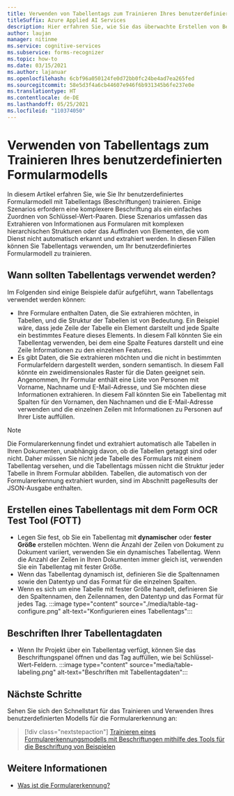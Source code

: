 ```yaml
---
title: Verwenden von Tabellentags zum Trainieren Ihres benutzerdefinierten Formularmodells – Formularerkennung
titleSuffix: Azure Applied AI Services
description: Hier erfahren Sie, wie Sie das überwachte Erstellen von Beschriftungen mit Tabellentags effizient nutzen.
author: laujan
manager: nitinme
ms.service: cognitive-services
ms.subservice: forms-recognizer
ms.topic: how-to
ms.date: 03/15/2021
ms.author: lajanuar
ms.openlocfilehash: 6cbf96a050124fe0d72bb0fc24be4ad7ea265fed
ms.sourcegitcommit: 58e5d3f4a6cb44607e946f6b931345b6fe237e0e
ms.translationtype: HT
ms.contentlocale: de-DE
ms.lasthandoff: 05/25/2021
ms.locfileid: "110374050"
---
```

# <a name="use-table-tags-to-train-your-custom-form-model"></a>Verwenden von Tabellentags zum Trainieren Ihres benutzerdefinierten Formularmodells

In diesem Artikel erfahren Sie, wie Sie Ihr benutzerdefiniertes Formularmodell mit Tabellentags (Beschriftungen) trainieren. Einige Szenarios erfordern eine komplexere Beschriftung als ein einfaches Zuordnen von Schlüssel-Wert-Paaren. Diese Szenarios umfassen das Extrahieren von Informationen aus Formularen mit komplexen hierarchischen Strukturen oder das Auffinden von Elementen, die vom Dienst nicht automatisch erkannt und extrahiert werden. In diesen Fällen können Sie Tabellentags verwenden, um Ihr benutzerdefiniertes Formularmodell zu trainieren.

## <a name="when-should-i-use-table-tags"></a>Wann sollten Tabellentags verwendet werden?

Im Folgenden sind einige Beispiele dafür aufgeführt, wann Tabellentags verwendet werden können:

- Ihre Formulare enthalten Daten, die Sie extrahieren möchten, in Tabellen, und die Struktur der Tabellen ist von Bedeutung. Ein Beispiel wäre, dass jede Zeile der Tabelle ein Element darstellt und jede Spalte ein bestimmtes Feature dieses Elements. In diesem Fall könnten Sie ein Tabellentag verwenden, bei dem eine Spalte Features darstellt und eine Zeile Informationen zu den einzelnen Features.
- Es gibt Daten, die Sie extrahieren möchten und die nicht in bestimmten Formularfeldern dargestellt werden, sondern semantisch. In diesem Fall könnte ein zweidimensionales Raster für die Daten geeignet sein. Angenommen, Ihr Formular enthält eine Liste von Personen mit Vorname, Nachname und E-Mail-Adresse, und Sie möchten diese Informationen extrahieren. In diesem Fall könnten Sie ein Tabellentag mit Spalten für den Vornamen, den Nachnamen und die E-Mail-Adresse verwenden und die einzelnen Zeilen mit Informationen zu Personen auf Ihrer Liste auffüllen.

> [!NOTE]
> Die Formularerkennung findet und extrahiert automatisch alle Tabellen in Ihren Dokumenten, unabhängig davon, ob die Tabellen getaggt sind oder nicht. Daher müssen Sie nicht jede Tabelle des Formulars mit einem Tabellentag versehen, und die Tabellentags müssen nicht die Struktur jeder Tabelle in Ihrem Formular abbilden. Tabellen, die automatisch von der Formularerkennung extrahiert wurden, sind im Abschnitt pageResults der JSON-Ausgabe enthalten.

## <a name="create-a-table-tag-with-form-ocr-test-tool-fott"></a>Erstellen eines Tabellentags mit dem Form OCR Test Tool (FOTT)
<!-- markdownlint-disable MD004 -->
* Legen Sie fest, ob Sie ein Tabellentag mit **dynamischer** oder **fester Größe** erstellen möchten. Wenn die Anzahl der Zeilen von Dokument zu Dokument variiert, verwenden Sie ein dynamisches Tabellentag. Wenn die Anzahl der Zeilen in Ihren Dokumenten immer gleich ist, verwenden Sie ein Tabellentag mit fester Größe.
* Wenn das Tabellentag dynamisch ist, definieren Sie die Spaltennamen sowie den Datentyp und das Format für die einzelnen Spalten.
* Wenn es sich um eine Tabelle mit fester Größe handelt, definieren Sie den Spaltennamen, den Zeilennamen, den Datentyp und das Format für jedes Tag.
:::image type="content" source="./media/table-tag-configure.png" alt-text="Konfigurieren eines Tabellentags":::

## <a name="label-your-table-tag-data"></a>Beschriften Ihrer Tabellentagdaten

* Wenn Ihr Projekt über ein Tabellentag verfügt, können Sie das Beschriftungspanel öffnen und das Tag auffüllen, wie bei Schlüssel-Wert-Feldern.
:::image type="content" source="media/table-labeling.png" alt-text="Beschriften mit Tabellentagdaten":::

## <a name="next-steps"></a>Nächste Schritte

Sehen Sie sich den Schnellstart für das Trainieren und Verwenden Ihres benutzerdefinierten Modells für die Formularerkennung an:

> [!div class="nextstepaction"]
> [Trainieren eines Formularerkennungsmodells mit Beschriftungen mithilfe des Tools für die Beschriftung von Beispielen](label-tool.md)

## <a name="see-also"></a>Weitere Informationen

* [Was ist die Formularerkennung?](overview.md)
>
